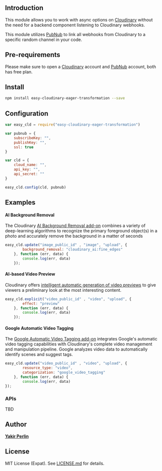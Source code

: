 
## Introduction

This module allows you to work with async options on [Cloudinary](https://cloudinary.com/) without the need for a backend component listening to Cloudinary webhooks. 

This module utilizes [PubNub](https://www.pubnub.com/) to link all webhooks from Cloudinary to a specific random channel in your code.

## Pre-requirements

Please make sure to open a [Cloudinary](https://cloudinary.com/) account and [PubNub](https://www.pubnub.com/) account, both has free plan.
 
## Install

```sh
npm install easy-cloudinary-eager-transformation --save
```
## Configuration

```js
var easy_cld = require("easy-cloudinary-eager-transformation")

var pubnub = {
    subscribeKey: "",
    publishKey: "",
    ssl: true
}

var cld = {
    cloud_name: "",
    api_key: "",
    api_secret: ""
}

easy_cld.config(cld, pubnub)
```

## Examples

#### AI Background Removal
The Cloudinary [AI Background Removal add-on](https://cloudinary.com/documentation/cloudinary_ai_background_removal_addon#:~:text=The%20Cloudinary%20AI%20Background%20Removal,in%20a%20matter%20of%20seconds.) combines a variety of deep-learning algorithms to recognize the primary foreground object(s) in a photo and accurately remove the background in a matter of seconds

```js
easy_cld.update("image_public_id" , "image", "upload", {
        background_removal: "cloudinary_ai:fine_edges"
    }, function (err, data) {
        console.log(err, data)
    });
```

#### AI-based Video Preview
Cloudinary offers [intelligent automatic generation of video previews](https://cloudinary.com/blog/auto_generate_video_previews_with_great_results_every_time) to give viewers a preliminary look at the most interesting content. 

```js
easy_cld.explicit("video_public_id" , "video", "upload", {
        effect: "preview"
    }, function (err, data) {
        console.log(err, data)
    });
```

#### Google Automatic Video Tagging
The [Google Automatic Video Tagging add-on](https://cloudinary.com/documentation/google_automatic_video_tagging_addon) integrates Google's automatic video tagging capabilities with Cloudinary's complete video management and manipulation pipeline. Google analyzes video data to automatically identify scenes and suggest tags.

```js
easy_cld.update("video_public_id" , "video", "upload", {
        resource_type: "video",
        categorization: "google_video_tagging"
    }, function (err, data) {
        console.log(err, data)
});
```

### APIs

TBD

Author
------
[**Yakir Perlin**](https://www.linkedin.com/in/yakirperlin/)

License
-------
MIT License (Expat). See [LICENSE.md](https://github.com/yakirp/easy-cloudinary-eager-transformation/blob/main/LICENSE) for details.

